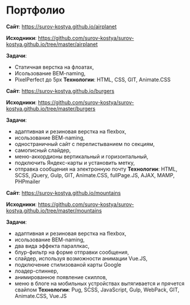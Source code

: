 # Портфолио

**Сайт**: https://surov-kostya.github.io/airplanet

**Исходники**: https://github.com/surov-kostya/surov-kostya.github.io/tree/master/airplanet

**Задачи**: 
 - Статичная верстка на флоатах, 
 - Исользование BEM-naming,
 - PixelPerfect до 5px
**Технологии**: HTML, CSS, GIT, Animate.CSS

**Сайт**: https://surov-kostya.github.io/burgers

**Исходники**: https://github.com/surov-kostya/surov-kostya.github.io/tree/master/burgers

**Задачи**: 
 - адаптивная и резиновая верстка на flexbox, 
 - исользование BEM-naming,
 - одностраничный сайт с перелистыванием по секциям,
 - самописный слайдер,
 - меню-аккордионы вертикальный и горизонтальный,
 - подключить Яндекс-карты и установить метку,
 - отправка сообщения на электронную почту
**Технологии**: HTML, SCSS, jQuery, Gulp, GIT, Animate.CSS, fullPage.JS, AJAX, MAMP, PHPmailer

**Сайт**: https://surov-kostya.github.io/mountains

**Исходники**: https://github.com/surov-kostya/surov-kostya.github.io/tree/master/mountains

**Задачи**: 
 - адаптивная и резиновая верстка на flexbox, 
 - исользование BEM-naming,
 - два вида эффекта параллкас,
 - блур-фильтр на форме отправки сообщения,
 - слайдер, используя возможности анимации Vue.JS,
 - подключение стилизованой карты Google
 - лоадер-спиннер,
 - анимированное появление скиллов,
 - меню в блоге на мобильных устройствах вытягивается и прячется свайпом
**Технологии**: Pug, SCSS, JavaScript, Gulp, WebPack, GIT, Animate.CSS, Vue.JS

